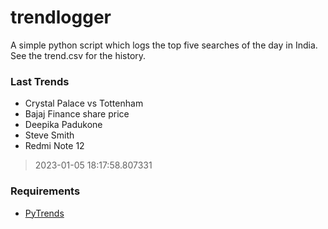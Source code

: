 # trendlogger
A simple python script which logs the top five searches of the day in India.<br>See the trend.csv for the history.<br>

<!-- Last Trends -->
### Last Trends
* Crystal Palace vs Tottenham
* Bajaj Finance share price
* Deepika Padukone
* Steve Smith
* Redmi Note 12
> 2023-01-05 18:17:58.807331

<!-- Requirements -->
### Requirements
* [PyTrends](https://github.com/dreyco676/pytrends)
